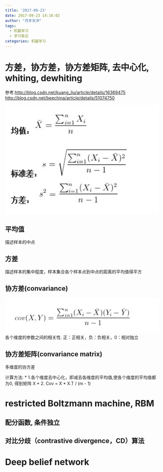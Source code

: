 ```yaml
---
title: '2017-09-23'
date: 2017-09-23 14:16:02
author: "月牙天冲"
tags:
  - 机器学习
  - 学习笔记
categories: 机器学习
---
```



# 方差，协方差，协方差矩阵, 去中心化, whiting, dewhiting
参考:http://blog.csdn.net/kuang_liu/article/details/16369475
    http://blog.csdn.net/beechina/article/details/51074750

![1-1](2017-09-23/1-1.png)
## 平均值
  描述样本的中点

## 方差
  描述样本的集中程度，样本集合各个样本点到中点的距离的平均值得平方

## 协方差(convariance)
  ![1-2](2017-09-23/1-2.png)
  各个维度的参数之间的相关性. 正：正相关，负：负相关，0：相对独立

## 协方差矩阵(convariance matrix)
  多维度的协方差

  计算方法:
      * 1.各个维度去中心化，即减去各维度的平均值,使各个维度的平均值都为0, 得到矩阵 X
      * 2. Cov = X * X.T / (m - 1)



# restricted Boltzmann machine, RBM

## 配分函数, 条件独立
## 对比分歧（contrastive divergence，CD）算法

# Deep belief network
